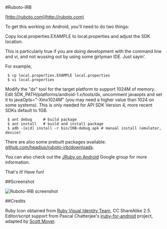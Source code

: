 #Ruboto-IRB

[http://ruboto.com](http://ruboto.com)

To get this working on Android, you'll need to do two things:

Copy local.properties.EXAMPLE to local.properties and adjust the SDK location.

This is particularly true if you are doing development with the command line and vi, and not wussing out by using some girlyman IDE.  Just sayin'.

For example,

     $ cp local.properties.EXAMPLE local.properties
     $ vi local.properties

  Modify the "dx" tool for the target platform to support 1024M of memory. Edit SDK_PATH/platforms/android-1.x/tools/dx, uncomment javaopts and set it to javaOpts="-Xmx1024M" (you may need a higher value than 1024 on some systems). This is only needed for API SDK Version 4, more recent SDKs default to 1GB.

     $ ant debug     # build package
     $ ant install   # build and install package
     $ adb -[e|d] install -r bin/IRB-debug.apk # manual install (emulator, device)

There are also some prebuilt packages available: [github.com/headius/ruboto-irb/downloads](http://github.com/headius/ruboto-irb/downloads).

You can also check out the [JRuby on Android](http://groups.google.com/group/ruboto) Google group for more information.

That's it! Have fun!

##Screenshot

![Ruboto-IRB screenshot](http://cloud.github.com/downloads/headius/ruboto-irb/ruboto-screenshot-landscape.png)

##Credits

Ruby Icon obtained from [Ruby Visual Identity Team](http://rubyidentity.org/), CC ShareAlike 2.5.
Editor/script support from Pascal Chatterjee's [jruby-for-android](http://code.google.com/p/jruby-for-android/) project, adapted by [Scott Moyer](http://github.com/rscottm/).

